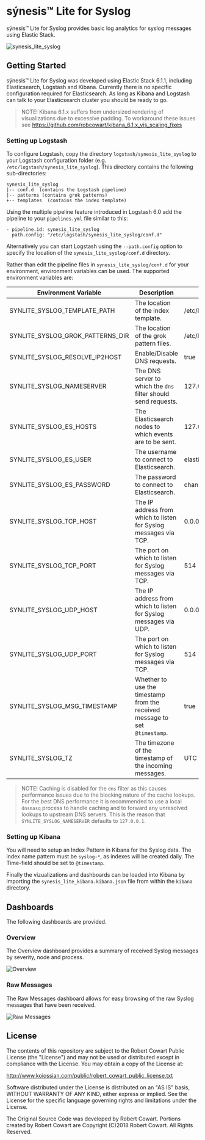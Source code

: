 # sýnesis&trade; Lite for Syslog
sýnesis&trade; Lite for Syslog provides basic log analytics for syslog messages using Elastic Stack.

![synesis_lite_syslog](https://user-images.githubusercontent.com/10326954/34677300-f7b4a946-f48f-11e7-882a-b35f2c5e29dd.png)
## Getting Started
sýnesis&trade; Lite for Syslog was developed using Elastic Stack 6.1.1, including Elasticsearch, Logstash and Kibana. Currently there is no specific configuration required for Elasticsearch. As long as Kibana and Logstash can talk to your Elasticsearch cluster you should be ready to go.

> NOTE! Kibana 6.1.x suffers from undersized rendering of visualizations due to excessive padding. To workaround these issues see https://github.com/robcowart/kibana_6.1.x_vis_scaling_fixes

### Setting up Logstash
To configure Logstash, copy the directory `logstash/synesis_lite_syslog` to your Logstash configuration folder (e.g. `/etc/logstash/synesis_lite_syslog`). This directory contains the following sub-directories:
```
synesis_lite_syslog
|-- conf.d  (contains the Logstash pipeline)
|-- patterns (contains grok patterns)
+-- templates  (contains the index template)
```
Using the multiple pipeline feature introduced in Logstash 6.0 add the pipeline to your `pipelines.yml` file similar to this:

```
- pipeline.id: synesis_lite_syslog
  path.config: "/etc/logstash/synesis_lite_syslog/conf.d"
```
Alternatively you can start Logstash using the `--path.config` option to specify the location of the `synesis_lite_syslog/conf.d` directory.

Rather than edit the pipeline files in `synesis_lite_syslog/conf.d` for your environment, environment variables can be used. The supported environment variables are:

Environment Variable | Description | Default Valaue
--- | --- | ---
SYNLITE_SYSLOG_TEMPLATE_PATH | The location of the index template. | /etc/logstash/synesis_lite_syslog/templates
SYNLITE_SYSLOG_GROK_PATTERNS_DIR | The location of the grok pattern files. | /etc/logstash/synesis_lite_syslog/patterns
SYNLITE_SYSLOG_RESOLVE_IP2HOST | Enable/Disable DNS requests. | true
SYNLITE_SYSLOG_NAMESERVER | The DNS server to which the `dns` filter should send requests. | 127.0.0.1
SYNLITE_SYSLOG_ES_HOSTS | The Elasticsearch nodes to which events are to be sent. | 127.0.0.1:9200
SYNLITE_SYSLOG_ES_USER | The username to connect to Elasticsearch. | elastic
SYNLITE_SYSLOG_ES_PASSWORD | The password to connect to Elasticsearch. | changeme
SYNLITE_SYSLOG_TCP_HOST | The IP address from which to listen for Syslog messages via TCP. | 0.0.0.0
SYNLITE_SYSLOG_TCP_PORT | The port on which to listen for Syslog messages via TCP. | 514
SYNLITE_SYSLOG_UDP_HOST | The IP address from which to listen for Syslog messages via UDP. | 0.0.0.0
SYNLITE_SYSLOG_UDP_PORT | The port on which to listen for Syslog messages via TCP. | 514
SYNLITE_SYSLOG_MSG_TIMESTAMP | Whether to use the timestamp from the received message to set `@timestamp`. | true
SYNLITE_SYSLOG_TZ | The timezone of the timestamp of the incoming messages. | UTC

> NOTE! Caching is disabled for the `dns` filter as this causes performance issues due to the blocking nature of the cache lookups. For the best DNS performance it is recommended to use a local `dnsmasq` process to handle caching and to forward any unresolved lookups to upstream DNS servers. This is the reason that `SYNLITE_SYSLOG_NAMESERVER` defaults to `127.0.0.1`.

### Setting up Kibana
You will need to setup an Index Pattern in Kibana for the Syslog data. The index name pattern must be `syslog-*`, as indexes will be created daily. The Time-field should be set to `@timestamp`.

Finally the vizualizations and dashboards can be loaded into Kibana by importing the `synesis_lite_kibana.kibana.json` file from within the `kibana` directory.

## Dashboards
The following dashboards are provided.

### Overview
The Overview dashboard provides a summary of received Syslog messages by severity, node and process.

![Overview](https://user-images.githubusercontent.com/10326954/34675404-cfb1899c-f489-11e7-8c71-a0361d2f8397.png)

### Raw Messages
The Raw Messages dashboard allows for easy browsing of the raw Syslog messages that have been received.

![Raw Messages](https://user-images.githubusercontent.com/10326954/34675429-e3ba04be-f489-11e7-8834-4e62a996c211.png)

## License

The contents of this repository are subject to the Robert Cowart Public License (the "License") and may not be used or distributed except in compliance with the License. You may obtain a copy of the License at:

http://www.koiossian.com/public/robert_cowart_public_license.txt

Software distributed under the License is distributed on an "AS IS" basis, WITHOUT WARRANTY OF ANY KIND, either express or implied. See the License for the specific language governing rights and limitations under the License.

The Original Source Code was developed by Robert Cowart. Portions created by Robert Cowart are Copyright (C)2018 Robert Cowart. All Rights Reserved.
